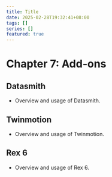 ```yaml
---
title: Title
date: 2025-02-28T19:32:41+08:00
tags: []
series: []
featured: true
---
```

# Chapter 7: Add-ons

## Datasmith
- Overview and usage of Datasmith.

## Twinmotion
- Overview and usage of Twinmotion.

## Rex 6
- Overview and usage of Rex 6.

